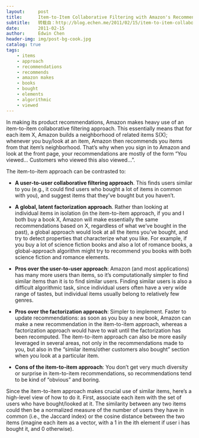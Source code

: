 ```yaml
---
layout:     post
title:      Item-to-Item Collaborative Filtering with Amazon's Recommendation System
subtitle:   转载自：http://blog.echen.me/2011/02/15/item-to-item-collaborative-filtering-with-amazons-recommendation-system/
date:       2011-02-15
author:     Edwin Chen
header-img: img/post-bg-cook.jpg
catalog: true
tags:
    - items
    - approach
    - recommendations
    - recommends
    - amazon makes
    - books
    - bought
    - elements
    - algorithmic
    - viewed
---
```


In making its product recommendations, Amazon makes heavy use of an item-to-item collaborative filtering approach. This essentially means that for each item X, Amazon builds a neighborhood of related items S(X); whenever you buy/look at an item, Amazon then recommends you items from that item’s neighborhood. That’s why when you sign in to Amazon and look at the front page, your recommendations are mostly of the form “You viewed… Customers who viewed this also viewed…”.

The item-to-item approach can be contrasted to:

- **A user-to-user collaborative filtering approach**. This finds users similar to you (e.g., it could find users who bought a lot of items in common with you), and suggest items that they’ve bought but you haven’t.

- **A global, latent factorization approach**. Rather than looking at individual items in isolation (in the item-to-item approach, if you and I both buy a book X, Amazon will make essentially the same recommendations based on X, regardless of what we’ve bought in the past), a global approach would look at all the items you’ve bought, and try to detect properties that characterize what you like. For example, if you buy a lot of science fiction books and also a lot of romance books, a global-approach algorithm might try to recommend you books with both science fiction and romance elements.


- **Pros over the user-to-user approach**: Amazon (and most applications) has many more users than items, so it’s computationally simpler to find similar items than it is to find similar users. Finding similar users is also a difficult algorithmic task, since individual users often have a very wide range of tastes, but individual items usually belong to relatively few genres.

- **Pros over the factorization approach**: Simpler to implement. Faster to update recommendations: as soon as you buy a new book, Amazon can make a new recommendation in the item-to-item approach, whereas a factorization approach would have to wait until the factorization has been recomputed. The item-to-item approach can also be more easily leveraged in several areas, not only in the recommendations made to you, but also in the “similar items/other customers also bought” section when you look at a particular item.

- **Cons of the item-to-item approach**: You don’t get very much diversity or surprise in item-to-item recommendations, so recommendations tend to be kind of “obvious” and boring.


Since the item-to-item approach makes crucial use of similar items, here’s a high-level view of how to do it. First, associate each item with the set of users who have bought/looked at it. The similarity between any two items could then be a normalized measure of the number of users they have in common (i.e., the Jaccard index) or the cosine distance between the two items (imagine each item as a vector, with a 1 in the ith element if user i has bought it, and 0 otherwise).
